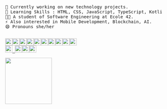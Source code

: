<pre>

🔭 Currently working on new technology projects.
🧠 Learning Skills : HTML, CSS, JavaScript, TypeScript, Kotlin, C and languages.
👩‍🎓 A student of Software Engineering at Ecole 42.
⚡ Also interested in Mobile Development, Blockchain, AI.
😄 Pronouns she/her
<p align="left">
<img height="23em" src="https://img.shields.io/badge/C-0D1117?style=for-the-badge&logo=c&logoColor=white"/><img height="23em" src="https://img.shields.io/badge/Java-0D1117?style=for-the-badge&logo=java&logoColor=tomato"/><img height="23em" src="https://img.shields.io/badge/css-0D1117?style=for-the-badge&logo=css&logoColor=blue"/><img height="23em" src="https://img.shields.io/badge/Kotlin-0D1117?style=for-the-badge&logo=kotlin&logoColor=white"/><img height="23em" src="https://img.shields.io/badge/HTML-0D1117?style=for-the-badge&logo=html5&logoColor=ab3f27"/><img height="23em" src="https://img.shields.io/badge/Linux-0D1117?style=for-the-badge&logo=linux&logoColor=#22272e"/><img height="23em" src="https://img.shields.io/badge/Shell_Script-0D1117?style=for-the-badge&logo=gnu-bash&logoColor=white"/><img height="23em" src="https://img.shields.io/badge/Markdown-0D1117?style=for-the-badge&logo=markdown&logoColor=white"/><img height="23em" src="https://img.shields.io/badge/git-0D1117?style=for-the-badge&logo=git&logoColor=tomato"/><img height="23em" src="https://img.shields.io/badge/Javascript-0D1117?style=for-the-badge&logo=javascript&logoColor=white"/>
<a href="https://t.me/CarlalFranca"rel="nofollow"><img height="23em" src="https://img.shields.io/badge/Telegram-0D1117?style=for-the-badge&logo=telegram&logoColor=white%22/%3E"/> <a href="https://t.me/CarlalFranca"rel="nofollow"><img height="23em" src="https://img.shields.io/badge/LinkedIn-0D1117?style=for-the-badge&logo=linkedin&logoColor=white"/><a href="mailto:carlalrfranca@protonmail.com"rel="nofollow"><img height="23em" src="https://img.shields.io/badge/ProtonMail-0D1117?style=for-the-badge&logo=protonmail&logoColor=white"/><a href="https://twitter.com/CarlaLRibFr"><img height="23em" src="https://img.shields.io/badge/Twitter-0D1117?style=for-the-badge&logo=Twitter&logoColor=blue"/>
<div><img height="150em" src="https://github-readme-stats.vercel.app/api/top-langs/?username=carlalrfranca&layout=compact&langs_count=7&border_color=0D1117&bg_color=0D1117&title_color=8f989f&text_color=8f989f&icon_color=b55c5e"/></div>
</pre>
 <!-- 
 <img height="150em" src="https://github-readme-stats.vercel.app/api?username=carlalrfranca&show_icons=true&border_color=0D1117&bg_color=0D1117&title_color=8f989f&icon_color=b55c5e&text_color=8f989f&include_all_commits=true count_private=true"/>
 <img src="https://img.shields.io/github/watchers/carlalrfranca/carlalrfranca?color=grey&label=views&logoColor=grey&style=social">
-->

